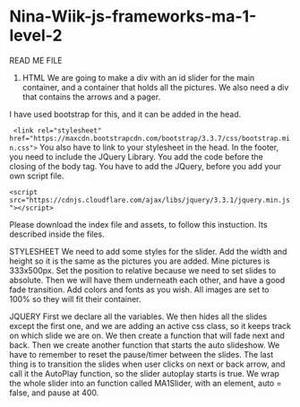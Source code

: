 # Nina-Wiik-js-frameworks-ma-1-level-2
 
READ ME FILE

1. HTML
We are going to make a div with an id slider for the main container, and a container that 
holds all the pictures. We also need a div that contains the arrows and a pager. 

I have used bootstrap for this, and it can be added in the head. 

``` <link rel="stylesheet" href="https://maxcdn.bootstrapcdn.com/bootstrap/3.3.7/css/bootstrap.min.css">```
You also have to link to your stylesheet in the head. 
In the footer, you need to include the JQuery Library. You add the code before the closing of the body tag. 
You have to add the JQuery, before you add your own script file. 

```<script src="https://cdnjs.cloudflare.com/ajax/libs/jquery/3.3.1/jquery.min.js"></script>```

Please download the index file and assets, to follow this instuction. Its described inside the
files. 

STYLESHEET
We need to add some styles for the slider. Add the width and height so it is the same as the
pictures you are added. Mine pictures is 333x500px. Set the position to relative because 
we need to set slides to absolute. Then we will have them underneath each other, and have
a good fade transition. Add colors and fonts as you wish. All images are set to 100% 
so they will fit their container. 

JQUERY
First we declare all the variables. We then hides all the slides except the first one, and
we are adding an active css class, so it keeps track on which slide we are on. We then create
a function that will fade next and back. Then we create another function that starts the auto 
slideshow. We have to remember to reset the pause/timer between the slides. The last thing 
is to transition the slides when user clicks on next or back arrow, and call it the AutoPlay
function, so the slider autoplay starts is true. We wrap the whole slider into an function 
called MA1Slider, with an element, auto = false, and pause at 400. 